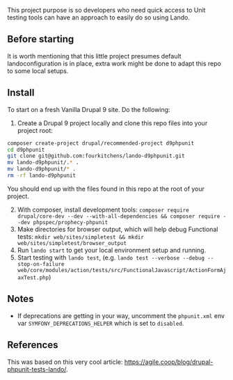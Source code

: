 This project purpose is so developers who need quick access to Unit testing
tools can have an approach to easily do so using Lando.

## Before starting
It is worth mentioning that this little project presumes default landoconfiguration
is in place, extra work might be done to adapt this repo to some local setups.

## Install
To start on a fresh Vanilla Drupal 9 site. Do the following:

1. Create a Drupal 9 project locally and clone this repo files into your project root:
``` sh
composer create-project drupal/recommended-project d9phpunit
cd d9phpunit
git clone git@github.com:fourkitchens/lando-d9phpunit.git
mv lando-d9phpunit/.* .
mv lando-d9phpunit/* .
rm -rf lando-d9phpunit
```
You should end up with the files found in this repo at the root of your project.

2. With composer, install development tools:
`composer require drupal/core-dev --dev --with-all-dependencies && composer require --dev phpspec/prophecy-phpunit`
3. Make directories for browser output, which will help debug Functional tests:
`mkdir web/sites/simpletest && mkdir web/sites/simpletest/browser_output`
4. Run `lando start` to get your local environment setup and running.
5. Start testing with `lando test`, (e.g. `lando test --verbose --debug --stop-on-failure  web/core/modules/action/tests/src/FunctionalJavascript/ActionFormAjaxTest.php`)

## Notes
- If deprecations are getting in your way, uncomment the `phpunit.xml` env var
`SYMFONY_DEPRECATIONS_HELPER` which is set to `disabled`.

## References
This was based on this very cool article: https://agile.coop/blog/drupal-phpunit-tests-lando/.
